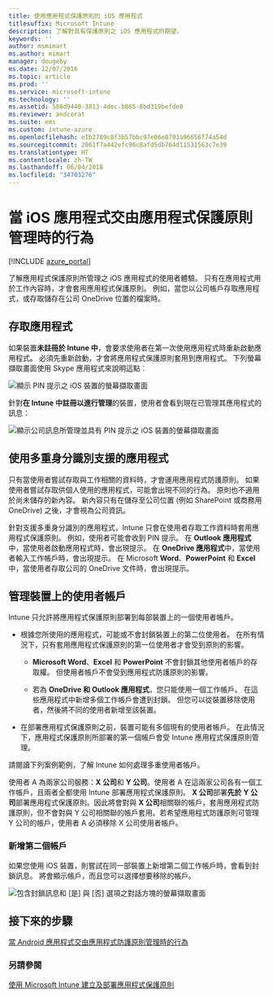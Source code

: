 ```yaml
---
title: 使用應用程式保護原則的 iOS 應用程式
titlesuffix: Microsoft Intune
description: 了解對具有保護原則之 iOS 應用程式的期望。
keywords: ''
author: msmimart
ms.author: mimart
manager: dougeby
ms.date: 12/07/2016
ms.topic: article
ms.prod: ''
ms.service: microsoft-intune
ms.technology: ''
ms.assetid: 586d9440-3813-4dec-b865-8bd319befde0
ms.reviewer: andcerat
ms.suite: ems
ms.custom: intune-azure
ms.openlocfilehash: e1b2789c8f3b57bbc97e06e8793a96656f74a54d
ms.sourcegitcommit: 2061f7a442efc96c8afd5db764d11531563c7e39
ms.translationtype: HT
ms.contentlocale: zh-TW
ms.lasthandoff: 06/04/2018
ms.locfileid: "34703276"
---
```

# <a name="what-to-expect-when-your-ios-app-is-managed-by-app-protection-policies"></a>當 iOS 應用程式交由應用程式保護原則管理時的行為

[!INCLUDE [azure_portal](./includes/azure_portal.md)]

了解應用程式保護原則所管理之 iOS 應用程式的使用者體驗。 只有在應用程式用於工作內容時，才會套用應用程式保護原則。 例如，當您以公司帳戶存取應用程式，或存取儲存在公司 OneDrive 位置的檔案時。
##  <a name="accessing-apps"></a>存取應用程式

如果裝置**未註冊於 Intune 中**，會要求使用者在第一次使用應用程式時重新啟動應用程式。  必須先重新啟動，才會將應用程式保護原則套用到應用程式。 下列螢幕擷取畫面使用 Skype 應用程式來說明這點︰


![顯示 PIN 提示之 iOS 裝置的螢幕擷取畫面](./media/ios-pin-prompt.png)

針對**在 Intune 中註冊以進行管理**的裝置，使用者會看到現在已管理其應用程式的訊息：

![顯示公司訊息所管理並具有 PIN 提示之 iOS 裝置的螢幕擷取畫面](./media/ios-managed-devices-pin-prompt.png)

##  <a name="using-apps-with-multi-identity-support"></a>使用多重身分識別支援的應用程式

只有當使用者嘗試存取與工作相關的資料時，才會運用應用程式防護原則。 如果使用者嘗試存取供個人使用的應用程式，可能會出現不同的行為。 原則也不適用於尚未儲存的新內容。 新內容只有在儲存至公司位置 (例如 SharePoint 或商務用 OneDrive) 之後，才會視為公司資訊。

針對支援多重身分識別的應用程式，Intune 只會在使用者存取工作資料時套用應用程式保護原則。  例如，使用者可能會收到 PIN 提示。  在 **Outlook 應用程式**中，當使用者啟動應用程式時，會出現提示。 在 **OneDrive 應用程式**中，當使用者輸入工作帳戶時，會出現提示。  在 Microsoft **Word**、**PowerPoint** 和 **Excel** 中，當使用者存取公司的 OneDrive 文件時，會出現提示。
##  <a name="managing-user-accounts-on-the-device"></a>管理裝置上的使用者帳戶

Intune 只允許將應用程式保護原則部署到每部裝置上的一個使用者帳戶。

* 根據您所使用的應用程式，可能或不會封鎖裝置上的第二位使用者。 在所有情況下，只有套用應用程式保護原則的第一位使用者才會受到原則的影響。
  * **Microsoft Word**、**Excel** 和 **PowerPoint** 不會封鎖其他使用者帳戶的存取權。 但使用者帳戶不會受到應用程式防護原則的影響。

  * 若為 **OneDrive 和 Outlook 應用程式**，您只能使用一個工作帳戶。  在這些應用程式中新增多個工作帳戶會遭到封鎖。  但您可以從裝置移除使用者，然後將不同的使用者新增至該裝置。

* 在部署應用程式保護原則之前，裝置可能有多個現有的使用者帳戶。 在此情況下，應用程式保護原則所部署的第一個帳戶會受 Intune 應用程式保護原則管理。


請閱讀下列案例範例，了解 Intune 如何處理多重使用者帳戶。

使用者 A 為兩家公司服務：**X 公司**和 **Y 公司**。使用者 A 在這兩家公司各有一個工作帳戶，且兩者全都使用 Intune 部署應用程式保護原則。 **X 公司**部署**先於** **Y 公司**部署應用程式保護原則。因此將會對與 **X 公司**相關聯的帳戶，套用應用程式防護原則，但不會對與 Y 公司相關聯的帳戶套用。若希望應用程式防護原則可管理 Y 公司的帳戶，使用者 A 必須移除 X 公司使用者帳戶。
### <a name="adding-a-second-account"></a>新增第二個帳戶

如果您使用 iOS 裝置，則嘗試在同一部裝置上新增第二個工作帳戶時，會看到封鎖訊息。  將會顯示帳戶，而且您可以選擇想要移除的帳戶。

![包含封鎖訊息和 [是] 與 [否] 選項之對話方塊的螢幕擷取畫面](./media/ios-switch-user.PNG)

## <a name="next-steps"></a>接下來的步驟
[當 Android 應用程式交由應用程式防護原則管理時的行為](app-protection-enabled-apps-android.md)
### <a name="see-also"></a>另請參閱
[使用 Microsoft Intune 建立及部署應用程式保護原則](app-protection-policies.md)
